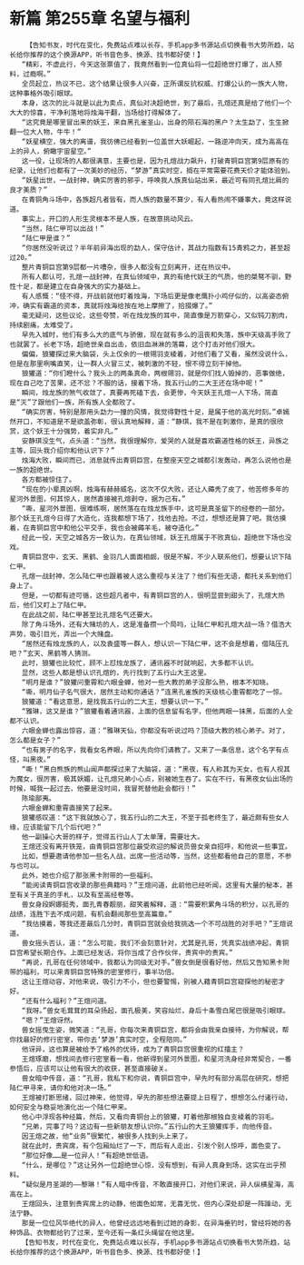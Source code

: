 # 新篇 第255章 名望与福利
        【告知书友，时代在变化，免费站点难以长存，手机app多书源站点切换看书大势所趋，站长给你推荐的这个换源APP，听书音色多、换源、找书都好使！】
       “精彩，不虚此行，今天这张票值了，我竟然看到一位真仙将一位超绝世打爆了，出人预料，过瘾啊。”
       全员起立，热议不已，这个结果让很多人兴奋，正所谓反抗权威、打爆公认的一族大人物，这种事格外吸引眼球。
       本身，这次的比斗就是以此为卖点，真仙对决超绝世，到了最后，孔煊还真是给了他们一个大大的惊喜，干净利落地将烛海干翻，当场给打得解体了。
       “这究竟是哪里冒出来的妖王，来自黑孔雀圣山，出身的陨石海的黑户？太生勐了，生生掀翻一位大人物，牛牛！”
       “妖星横空，强大的离谱，我彷佛已经看到一位盖世大妖崛起，一路逆冲向天，成为高高在上的异人，俯瞰宇宙星空。”
       这一役，让现场的人都很满意，主要也是，因为孔煊战力飙升，打破青铜巨宫第9层原有的纪录，让他们也都有了一次美妙的经历，“梦游”真实时空，搁在平常需要花费天价才能体验到。
       “妖星出世，一战封神，确实厉害的邪乎，呼唤我人族真仙站出来，最近可有同孔煊比肩的良才美质？”
       在青铜角斗场中，各族超凡者皆有，而人族的数量不算少，有人看热闹不嫌事大，竟这样说道。
       事实上，开口的人形生灵根本不是人族，在故意挑动风云。
       “当然，陆仁甲可以出战！”
       “陆仁甲是谁？”
       “你居然没听说过？半年前异海出现的勐人，保守估计，其战力指数有15青鸦之力，甚至超过20。”
       整片青铜巨宫第9层都一片嘈杂，很多人都没有立刻离开，还在热议中。
       所有人都认可，孔煊一战封神，在真仙领域中，真的有绝代妖王的气质，他的桀骜不驯，野性十足，都是建立在自身强大的实力基础上。
       有人感慨：“怪不得，开战前就他盯着烛海，下场后更是像老鹰扑小鸡仔似的，以高姿态俯冲，确实有霸道的资本，真就将烛海给按在地上摩擦了，拾掇爆了。”
       毫无疑问，这些议论，这些夸赞，听在烛龙族的耳中，简直像是万箭穿心，又似钝刀割肉，持续剧痛，太难受了。
       早先入城时，他们有多么大的底气与骄傲，现在就有多么的沮丧和失落，族中天级高手败了也就罢了。长老下场，超绝世亲自出击，依旧血淋淋的落幕，这个打击对他们很大。
       偏偏，狼獾探过来大脑袋，头上仅余的一根翎羽支棱着，对他们看了又看，虽然没说什么，但是在那里咧嘴直笑，让一群人火冒三丈，被刺激的不轻，恨不得立刻干掉他。
       狼獾道：“你们瞪什么？我头上的两条真命，两根翎羽，就是你们找人毁掉的，恶事做绝，现在自己吃了苦果，还不忿？不服的话，接着下场，我五行山的二大王还在场中呢！”
       瞬间，烛龙族的煞气收敛了，真要再死磕下去，会更惨，今天妖王孔煊一人下场，简直是“灭”了跟他们一族，所有族人全都败了。
       “确实厉害，特别是那用头勐力一撞的风情，我觉得野性十足，是属于他的高光时刻。”卓嫣然开口，不知道是不是欲盖弥彰，很认真地解释，道：“静琪，我不是在刺激你，是真的很欣赏，这个妖王十分强势，着实非凡。”
       安静琪没生气，点头道：“当然，我很理解你，爱哭的人就是喜欢霸道性格的妖王，异族之主等，回头我介绍你和他认识下？”
       烛海大败，瞬间而已，消息就传出青铜巨宫，在整座天空之城都引发轰动，再怎么说他也是一族的超绝世。
       各方都被惊住了。
       “现在的小辈真凶啊，烛海有赫赫威名，这次不仅大败，还让人薅秃了皮了，他苦修多年的星河外景图，何其惊人，居然直接被孔煊剥夺，据为己有。”
       “嘶，星河外景图，很难练啊，居然落在在烛龙族手中，这可是真圣留下的经卷的一部分。那个妖王孔煊今日得了大造化，连我都想下场了，找他去抢。不过，想想还是算了吧。我估摸着，在青铜巨宫中和他公平交手，我也会被薅羊毛，被夺造化。”
       经此一役，天空之城各方一致认为，在真仙领域，妖王孔煊属于不败真仙，超绝世下场也没戏。
       青铜巨宫中，玄天、黑鹤、金羽几人面面相觑，很是不解，不少人联系他们，想要认识下陆仁甲。
       孔煊一战封神，怎么陆仁甲也跟着被人这么重视与关注了？他们有些无语，都托关系到他们身上了。
       但是，一切都有迹可循，这些超凡者中，有青铜巨宫的人，很明显尝到甜头了，孔煊大热后，他们又盯上了陆仁甲。
       在此战之前，陆仁甲甚至比孔煊名气还要大。
       除了角斗场外，还有大赌坊的人，这是准备攒一个局吗，让陆仁甲和孔煊大战一场？借浩大声势，吸引目光，弄出一个大赌盘。
       “居然还有烛龙族的人，以及袁盛等一群人，想认识一下陆仁甲，这不会是想着，借陆压孔吧？”玄天、黑鹤等人猜测。
       此时，狼獾也比较忙，顾不上怼烛龙族了，通讯器不时就响起，大多都不认识。
       显然，这些人都是想认识孔煊的，先行找到了五行山大王这里。
       “明月是谁？”狼獾问重霄和六眼金蝉，他对一些大教的弟子没那么熟，根本不知晓。
       “嘶，明月仙子名气很大，居然主动和你通话？”连黑孔雀族的天级核心重霄都吃了一惊。
       狼獾道：“看这意思，是找我五行山的二大王，想要认识一下。”
       “雅琳，这又是谁？”狼獾看着通讯器，上面的信息留有名字，但他两眼一抹黑，后面的人全都不认识。
       六眼金蝉也露出惊容，道：“雅琳天仙，你都没有听说过吗？顶级大教的核心弟子。对了，怎么都是女子？”
       “也有男子的名字，我看女名养眼，所以先向你们请教了。又来了一条信息，这个名字有点怪，叫黑夜。”
       “嘶！”黑白熊族的熊山闻声都探过来了大脑袋，道：“黑夜，有人称其为天女，也有人视其为魔女，很厉害，极其妖媚，让孔煊兄弟小心点，别被她生吞了。实在不行，有黑夜女仙出场的时候，喊我一起过去，他要是没时间，我冒死替他赴会都行！”
       陈瑜鄙夷。
       六眼金蝉和重霄直接笑了起来。
       狼獾感叹道：“这下我就放心了，我五行山的二大王，不至于孤老终生了，最近颇有些女人缘，应该能留下几个后代吧？”
       他一副操心大哥的样子，觉得五行山人丁太单薄，需要壮大。
       王煊还没有离开铁笼，由青铜巨宫那位最受欢迎的解说员兽女亲自招呼，和他说一些事宜。
       比如，想要邀请他参加一些名人战，出席一些活动等，当然，这些都看他自己的意愿，不参与也可以。
       此外，她也介绍了那张黑卡附带的一些福利。
       “能阅读青铜巨宫收录的那些典籍吗？”王煊问道，此前他已经听闻，这里有大量的秘本，甚至有关于真圣的手札，以及有至高经卷等。
       兽女身段婀娜挺秀，面孔青春靓丽，甜笑着解释，道：“需要积累角斗场的积分，以孔哥的战绩，连胜下去不成问题，有机会翻阅那些至高篇章。”
       “我估摸着，等我还差最后几分时，青铜巨宫就会给我挑选一个不可战胜的对手吧？”王煊说道。
       兽女摇头否认，道：“怎么可能，我们不会刻意针对，尤其是孔哥，凭真实战绩冲起，青铜巨宫希望长期合作。上面已经发话，将你当成了合作伙伴，贵宾中的贵宾。”
       “再说，孔哥在任何领域中，我都认为同级无对手。”兽女倒是很看好他，然后又告知黑卡附带的福利，可以来青铜巨宫特殊的密室修行，事半功倍。
       这让王煊动容，对他来说，吸引力不小，但也要警惕，别被人藉青铜巨宫窥探他的秘密才好。
       “还有什么福利？”王煊问道。
       “我呀。”兽女毛茸茸的耳朵扬起，面孔极美，笑容灿烂，身后十条雪白尾巴很是吸引眼球。
       “嗯？”王煊讶然。
       兽女摇曳生姿，微笑道：“孔哥，你每次来青铜巨宫，都将会由我亲自接待，为你解说，帮你找最好的修行密室，带你去‘梦游’真实时空，全程陪同。”
       他讶异，这也算是被给予了格外的优待，成为了青铜巨宫很重视的红擂主？
       王煊琢磨，想找间去修行密室看一看，他新得到星河外景图，和星河洗身经非常契合，一番参悟后，应该可以让他有很大的收获，甚至直接破关。
       兽女暗中传音，道：“孔哥，我私下和你说，青铜巨宫中，早先时有部分高层在研究，想把陆仁甲寻来，请你和他对决一场。”
       王煊被打断思绪，回过神来，他觉得，早先的那些想法要提上日程了，想想怎么付诸行动，如何安全与稳妥地演化出一个陆仁甲来。
       他心中浮现各种经篇，然后，又看向青铜台上的狼獾，盯着他那根独自支棱着的羽毛。
       “兄弟，完事了吗？这边有一些新朋友想认识你。”五行山的大王狼獾挥手，向他传音。
       因王煊之故，他“业务”很繁忙，被很多人找到头上来了。
       就在此时，贵宾席，有个包厢灿烂了一下，而后有人走出，引发个别人惊呼，面色变了。
       “那位好像……是一位异人！”有超绝世低语。
       “什么，是哪位？”这让另外一位超绝世心惊，没有想到，有异人真身到场，这实在出乎预料。
       “疑似是月圣湖的——黎琳！”有人暗中传音，不敢直接开口，对他们来说，异人纵横星海，高高在上。
       王煊回头，注意到贵宾席上的动静，他面色如常，无喜无忧，但内心深处却是一阵躁动，无法宁静。
       那是一位位风华绝代的异人，他曾经远远地看到过她的身影，在异海垂钓时，曾经将她的各种饰品、衣物都给钓了过来，至今还有一条红头绳留在他这里。
       【告知书友，时代在变化，免费站点难以长存，手机app多书源站点切换看书大势所趋，站长给你推荐的这个换源APP，听书音色多、换源、找书都好使！】